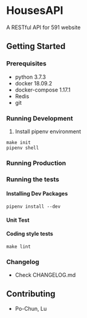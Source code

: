 # HousesAPI
A RESTful API for 591 website


## Getting Started

### Prerequisites

* python 3.7.3
* docker 18.09.2
* docker-compose 1.17.1
* Redis
* git

### Running Development

1. Install pipenv environment
```lan=shell
make init
pipenv shell
```

### Running Production

### Running the tests

#### Installing Dev Packages

```lan=shell
pipenv install --dev
```

#### Unit Test

#### Coding style tests

```lan=shell
make lint
```

### Changelog

* Check CHANGELOG.md

## Contributing

* Po-Chun, Lu